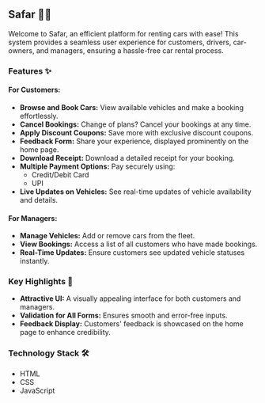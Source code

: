 ## Safar 🚗💼
Welcome to Safar, an efficient platform for renting cars with ease! This system provides a seamless user experience for customers, drivers, car-owners, and managers, ensuring a hassle-free car rental process.

### Features ✨

#### For Customers:
- **Browse and Book Cars:** View available vehicles and make a booking effortlessly.
- **Cancel Bookings:** Change of plans? Cancel your bookings at any time.
- **Apply Discount Coupons:** Save more with exclusive discount coupons.
- **Feedback Form:** Share your experience, displayed prominently on the home page.
- **Download Receipt:** Download a detailed receipt for your booking.
- **Multiple Payment Options:** Pay securely using:
  - Credit/Debit Card
  - UPI
- **Live Updates on Vehicles:** See real-time updates of vehicle availability and details.

#### For Managers:
- **Manage Vehicles:** Add or remove cars from the fleet.
- **View Bookings:** Access a list of all customers who have made bookings.
- **Real-Time Updates:** Ensure customers see updated vehicle statuses instantly.

### Key Highlights 🌟
- **Attractive UI:** A visually appealing interface for both customers and managers.
- **Validation for All Forms:** Ensures smooth and error-free inputs.
- **Feedback Display:** Customers' feedback is showcased on the home page to enhance credibility.

### Technology Stack 🛠️
- HTML
- CSS
- JavaScript
